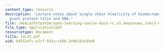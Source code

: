 ```yaml
---
content_type: resource
description: 'Lecture notes about single chain elasticity of biomacromolecules: the
  giant protein titin and DNA.'
file: /media/https%3A/open-learning-course-data-rc.s3.amazonaws.com/3-052-nanomechanics-of-materials-and-biomaterials-spring-2007/b455247ca7cf932ac5602d46183a35e8_lec21.pdf
file_type: application/pdf
resourcetype: Document
title: lec21.pdf
uid: b455247c-a7cf-932a-c560-2d46183a35e8
---
```

